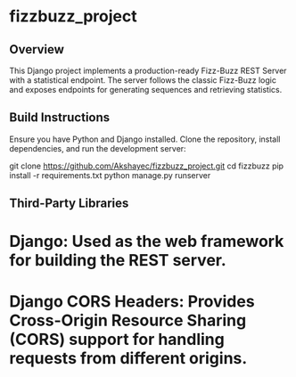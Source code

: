 # fizzbuzz_project

## Overview

This Django project implements a production-ready Fizz-Buzz REST Server with a statistical endpoint. The server follows the classic Fizz-Buzz logic and exposes endpoints for generating sequences and retrieving statistics.

## Build Instructions

Ensure you have Python and Django installed. Clone the repository, install dependencies, and run the development server:


git clone https://github.com/Akshayec/fizzbuzz_project.git
cd fizzbuzz
pip install -r requirements.txt
python manage.py runserver


## Third-Party Libraries
# Django: Used as the web framework for building the REST server.
# Django CORS Headers: Provides Cross-Origin Resource Sharing (CORS) support for handling requests from different origins.
